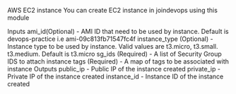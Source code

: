 AWS EC2 instance
You can create EC2 instance in joindevops using this module

Inputs
ami_id(Optional) - AMI ID that need to be used by instance. Default is devops-practice i.e ami-09c813fb71547fc4f
instance_type (Optional) - Instance type to be used by instance. Valid values are t3.micro, t3.small. t3.medium. Default is t3.micro
sg_ids (Required) - A list of Security Group IDS to attach instance
tags (Required) - A map of tags to be associated with instance
Outputs
public_ip - Public IP of the instance created
private_ip - Private IP of the instance created
instance_id - Instance ID of the instance created